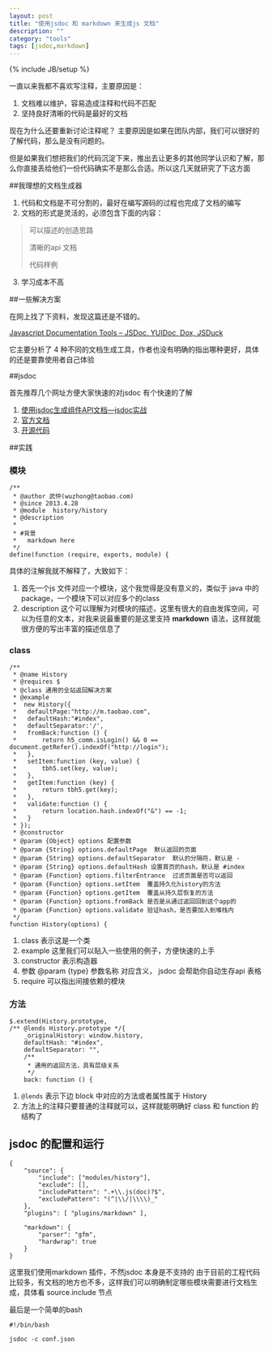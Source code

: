 ```yaml
---
layout: post
title: "使用jsdoc 和 markdown 来生成js 文档"
description: ""
category: "tools"
tags: [jsdoc,markdown]
---
```

{% include JB/setup %}

一直以来我都不喜欢写注释，主要原因是：

1. 文档难以维护，容易造成注释和代码不匹配
2. 坚持良好清晰的代码是最好的文档

现在为什么还要重新讨论注释呢？ 主要原因是如果在团队内部，我们可以很好的了解代码，那么是没有问题的。

但是如果我们想把我们的代码沉淀下来，推出去让更多的其他同学认识和了解，那么你直接丢给他们一份代码确实不是那么合适。所以这几天就研究了下这方面

##我理想的文档生成器

1. 代码和文档是不可分割的，最好在编写源码的过程也完成了文档的编写
2. 文档的形式是灵活的，必须包含下面的内容：
> 可以描述的创造思路
>
> 清晰的api 文档
>
> 代码样例
3. 学习成本不高


##一些解决方案

在网上找了下资料，发现这篇还是不错的。

[Javascript Documentation Tools – JSDoc, YUIDoc, Dox, JSDuck](http://spencer.kokiya.com/javascript-documetation-tools-summary/)

它主要分析了 4 种不同的文档生成工具，作者也没有明确的指出哪种更好，具体的还是要靠使用者自己体验


##jsdoc

首先推荐几个网址方便大家快速的对jsdoc 有个快速的了解

1. [使用jsdoc生成组件API文档—jsdoc实战](http://www.36ria.com/5101)
2. [官方文档](http://usejsdoc.org/)
3. [开源代码](https://github.com/jsdoc3/jsdoc3.github.com)

##实践

### 模块

    /**
     * @author 武仲(wuzhong@taobao.com)
     * @since 2013.4.28
     * @module  history/history
     * @description
     *
     * #背景 
     *   markdown here
     */
    define(function (require, exports, module) {

具体的注解我就不解释了，大致如下：

1. 首先一个js 文件对应一个模块，这个我觉得是没有意义的，类似于 java 中的package，一个模块下可以对应多个的class
2. description 这个可以理解为对模块的描述，这里有很大的自由发挥空间，可以为任意的文本，对我来说最重要的是这里支持 **markdown** 语法，这样就能很方便的写出丰富的描述信息了


### class

    /**
     * @name History
     * @requires $
     * @class 通用的全站返回解决方案
     * @example
     *  new History({
     *   defaultPage:"http://m.taobao.com",
     *   defaultHash:"#index",
     *   defaultSeparator:'/',
     *   fromBack:function () {
     *       return h5_comm.isLogin() && 0 == document.getRefer().indexOf("http://login");
     *   },
     *   setItem:function (key, value) {
     *       tbh5.set(key, value);
     *   },
     *   getItem:function (key) {
     *       return tbh5.get(key);
     *   },
     *   validate:function () {
     *       return location.hash.indexOf("&") == -1;
     *   }
     * });
     * @constructor
     * @param {Object} options 配置参数
     * @param {String} options.defaultPage  默认返回的页面
     * @param {String} options.defaultSeparator  默认的分隔符，默认是 -
     * @param {String} options.defaultHash 设置首页的hash，默认是 #index
     * @param {Function} options.filterEntrance  过滤页面是否可以返回
     * @param {Function} options.setItem  覆盖持久化history的方法
     * @param {Function} options.getItem  覆盖从持久层恢复的方法
     * @param {Function} options.fromBack 是否是从通过返回回到这个app的
     * @param {Function} options.validate 验证hash，是否要加入到堆栈内
     */
    function History(options) {

1. class 表示这是一个类
2. example 这里我们可以贴入一些使用的例子，方便快速的上手
3. constructor 表示构造器
4. 参数 @param {type} 参数名称  对应含义， jsdoc 会帮助你自动生存api 表格
5. require 可以指出间接依赖的模块


### 方法

    $.extend(History.prototype,
    /** @lends History.prototype */{
        _originalHistory: window.history,
        defaultHash: "#index",
        defaultSeparator: "",
        /**
         * 通用的返回方法，具有层级关系
         */
        back: function () {


1. `@lends` 表示下边 block  中对应的方法或者属性属于 History
2. 方法上的注释只要普通的注释就可以，这样就能明确好 class 和 function 的结构了


## jsdoc 的配置和运行

    {
        "source": {
            "include": ["modules/history"],
            "exclude": [],
            "includePattern": ".+\\.js(doc)?$",
            "excludePattern": "(^|\\/|\\\\)_"
        },
        "plugins": [ "plugins/markdown" ],

        "markdown": {
            "parser": "gfm",
            "hardwrap": true
        }
    }

这里我们使用markdown 插件，不然jsdoc 本身是不支持的
由于目前的工程代码比较多，有文档的地方也不多，这样我们可以明确制定哪些模块需要进行文档生成，具体看 source.include 节点

最后是一个简单的bash

    #!/bin/bash

    jsdoc -c conf.json



